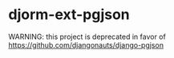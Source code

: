 # djorm-ext-pgjson

WARNING: this project is deprecated in favor of https://github.com/djangonauts/django-pgjson
